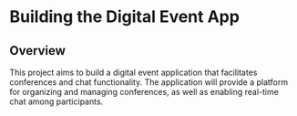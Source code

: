 # Building the Digital Event App

## Overview

This project aims to build a digital event application that facilitates conferences and chat functionality. The application will provide a platform for organizing and managing conferences, as well as enabling real-time chat among participants.
